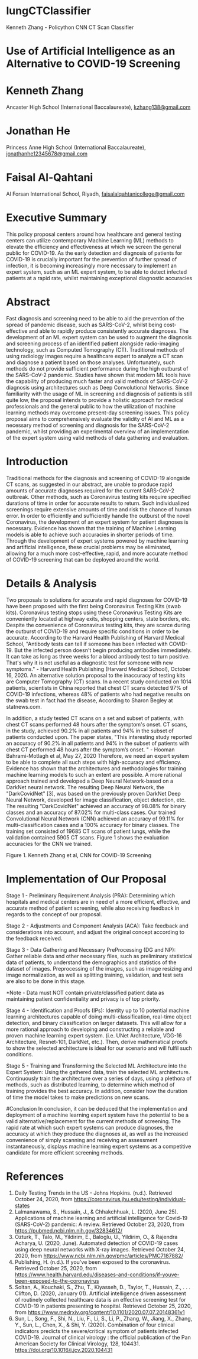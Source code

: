 # lungCTClassifier
Kenneth Zhang - Policython CNN CT Scan Classifier



# Use of Artificial Intelligence as an Alternative to COVID-19 Screening

# Kenneth Zhang 
Ancaster High School (International Baccalaureate), kzhang138@gmail.com

# Jonathan He
Princess Anne High School (International Baccalaureate), jonathanhe12345678@gmail.com

# Faisal Al-Qahtani
Al Forsan International School, Riyadh, faisalalqahtanicollege@gmail.com




# Executive Summary 
This policy proposal centers around how healthcare and general testing centers can utilize contemporary Machine Learning (ML) methods to elevate the efficiency and effectiveness at which we screen the general public for COVID-19. As the early detection and diagnosis of patients for COVID-19 is crucially important for the prevention of further spread of infection, it is becoming increasingly more necessary to implement an expert system, such as an ML expert system, to be able to detect infected patients at a rapid rate, whilst maintaining exceptional diagnostic accuracies

#  Abstract
Fast diagnosis and screening need to be able to aid the prevention of the spread of pandemic disease, such as SARS-CoV-2, whilst being cost-effective and able to rapidly produce consistently accurate diagnoses. The development of an ML expert system can be used to augment the diagnosis and screening process of an identified patient alongside radio-imaging technology, such as Computed Tomography (CT). Traditional methods of using radiology images require a healthcare expert to analyze a CT scan and diagnose a patient based on those analyses. Unfortunately, such methods do not provide sufficient performance during the high outburst of the SARS-CoV-2 pandemic. Studies have shown that modern ML tools have the capability of producing much faster and valid methods of SARS-CoV-2 diagnosis using architectures such as Deep Convolutional Networks. Since familiarity with the usage of ML in screening and diagnosis of patients is still quite low, the proposal intends to provide a holistic approach for medical professionals and the general public to how the utilization of machine learning methods may overcome present-day screening issues. This policy proposal aims to comprehensively evaluate the validity of AI and ML as a necessary method of screening and diagnosis for the SARS-CoV-2 pandemic, whilst providing an experimental overview of an implementation of the expert system using valid methods of data gathering and evaluation. 






# Introduction
Traditional methods for the diagnosis and screening of COVID-19 alongside CT scans, as suggested in our abstract, are unable to produce rapid amounts of accurate diagnoses required for the current SARS-CoV-2 outbreak. Other methods, such as Coronavirus testing kits require specified durations of time in order for accurate results to return. Such individualized screenings require extensive amounts of time and risk the chance of human error. In order to efficiently and sufficiently handle the outburst of the novel Coronavirus, the development of an expert system for patient diagnoses is necessary. Evidence has shown that the training of Machine Learning models is able to achieve such accuracies in shorter periods of time. Through the development of expert systems powered by machine learning and artificial intelligence, these crucial problems may be eliminated, allowing for a much more cost-effective, rapid, and more accurate method of COVID-19 screening that can be deployed around the world.

# Details & Analysis
Two proposals to solutions for accurate and rapid diagnoses for COVID-19 have been proposed with the first being Coronavirus Testing Kits (swab kits). Coronavirus testing stops using these Coronavirus Testing Kits are conveniently located at highway exits, shopping centers, state borders, etc. Despite the convenience of Coronavirus testing kits, they are scarce during the outburst of COVID-19 and require specific conditions in order to be accurate. 
According to the Harvard Health Publishing of Harvard Medical School, 
	"Antibody tests can tell if someone has been infected with COVID-19. But the infected person doesn't begin producing antibodies immediately. It can take as long as three weeks for a blood antibody test to turn positive. That's why it is not useful as a diagnostic test for someone with new symptoms." - Harvard Health Publishing (Harvard Medical School), October 16, 2020.
An alternative solution proposal to the inaccuracy of testing kits are Computer Tomography (CT) scans. In a recent study conducted on 1014 patients, scientists in China reported that chest CT scans detected 97% of COVID-19 infections, whereas 48% of patients who had negative results on the swab test in fact had the disease, According to Sharon Begley at statnews.com. 



In addition, a study tested CT scans on a set and subset of patients, with chest CT scans performed 48 hours after the symptom's onset. CT scans, in the study, achieved 90.2% in all patients and 94% in the subset of patients conducted upon. The paper states, 
	"This interesting study reported an accuracy of 90.2% in all patients and 94% in the subset of patients with chest CT performed 48 hours after the symptom’s onset. "
			- Hooman Bahrami-Motlagh et al, May 27, 2020 
Therefore, we need an expert system to be able to complete all such steps with high-accuracy and efficiency. Evidence has shown that the architectures and methodologies for training machine learning models to such an extent are possible. A more rational approach trained and developed a Deep Neural Network-based on a DarkNet neural network. The resulting Deep Neural Network, the "DarkCovidNet" [3], was based on the previously proven DarkNet Deep Neural Network, developed for image classification, object detection, etc. The resulting "DarkCovidNet" achieved an accuracy of 98.08% for binary classes and an accuracy of 87.02% for multi-class cases. Our trained Convolutional Neural Network (CNN) achieved an accuracy of 99.11% for multi-classification cases and a 100% accuracy for binary classes. The training set consisted of 19685 CT scans of patient lungs, while the validation contained 5905 CT scans. Figure 1 shows the evaluation accuracies for the CNN we trained. 

Figure 1. Kenneth Zhang et al, CNN for COVID-19 Screening





# Implementation of Our Proposal

Stage 1 - Preliminary Requirement Analysis (PRA): Determining which hospitals and medical centers are in need of a more efficient, effective, and accurate method of patient screening, while also receiving feedback in regards to the concept of our proposal.

Stage 2 - Adjustments and Component Analysis (ACA): Take feedback and considerations into account, and adjust the original concept according to the feedback received.

Stage 3 - Data Gathering and Necessary PreProcessing (DG and NP): Gather reliable data and other necessary files, such as preliminary statistical data of patients, to understand the demographics and statistics of the dataset of images. Preprocessing of the images, such as image resizing and image normalization, as well as splitting training, validation, and test sets are also to be done in this stage. 

*Note - Data must NOT contain private/classified patient data as maintaining patient confidentiality and privacy is of top priority. 


Stage 4 - Identification and Proofs (IPs): Identity up to 10 potential machine learning architectures capable of doing multi-classification, real-time object detection, and binary classification on larger datasets. This will allow for a more rational approach to developing and constructing a reliable and proven machine learning expert system. (i.e. UNet Architecture, VGG-16 Architecture, Resnet-101, DarkNet, etc.). Then, derive mathematical proofs to show the selected architecture is ideal for our scenario and will fulfil such conditions. 

Stage 5 - Training and Transforming the Selected ML Architecture into the Expert System: Using the gathered data, train the selected ML architecture. Continuously train the architecture over a series of days, using a plethora of methods, such as distributed learning, to determine which method of training provides the best accuracy. In addition, consider how the duration of time the model takes to make predictions on new scans.

#Conclusion
In conclusion, it can be deduced that the implementation and deployment of a machine learning expert system have the potential to be a valid alternative/replacement for the current methods of screening. The rapid rate at which such expert systems can produce diagnoses, the accuracy at which they produce the diagnoses at, as well as the increased convenience of simply scanning and receiving an assessment instantaneously, displays machine learning expert systems as a competitive candidate for more efficient screening methods.








# References

1. Daily Testing Trends in the US - Johns Hopkins. (n.d.). Retrieved October 24, 2020, from https://coronavirus.jhu.edu/testing/individual-states
2. Lalmanawama, S., Hussain, J., & Chhakchhuak, L. (2020, June 25). Applications of machine learning and artificial intelligence for Covid-19 (SARS-CoV-2) pandemic: A review. Retrieved October 23, 2020, from https://pubmed.ncbi.nlm.nih.gov/32834612/
3. Ozturk, T., Talo, M., Yildirim, E., Baloglu, U., Yildirim, O., & Rajendra Acharya, U. (2020, June). Automated detection of COVID-19 cases using deep neural networks with X-ray images. Retrieved October 24, 2020, from https://www.ncbi.nlm.nih.gov/pmc/articles/PMC7187882/
4. Publishing, H. (n.d.). If you've been exposed to the coronavirus. Retrieved October 25, 2020, from https://www.health.harvard.edu/diseases-and-conditions/if-youve-been-exposed-to-the-coronavirus
5. Soltan, A., Kouchaki, S., Zhu, T., Kiyasseh, D., Taylor, T., Hussain, Z., . . . Clifton, D. (2020, January 01). Artificial intelligence driven assessment of routinely collected healthcare data is an effective screening test for COVID-19 in patients presenting to hospital. Retrieved October 25, 2020, from https://www.medrxiv.org/content/10.1101/2020.07.07.20148361v1
6. Sun, L., Song, F., Shi, N., Liu, F., Li, S., Li, P., Zhang, W., Jiang, X., Zhang, Y., Sun, L., Chen, X., & Shi, Y. (2020). Combination of four clinical indicators predicts the severe/critical symptom of patients infected COVID-19. Journal of clinical virology : the official publication of the Pan American Society for Clinical Virology, 128, 104431. https://doi.org/10.1016/j.jcv.2020.104431

